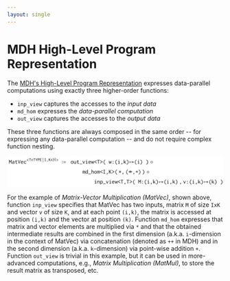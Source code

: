 ```yaml
---
layout: single
---
```


# MDH High-Level Program Representation

The [MDH's High-Level Program Representation](../assets/files/publications/toplas24/paper.pdf) expresses data-parallel computations using exactly three higher-order functions:

- `inp_view` captures the accesses to the *input data*
- `md_hom`   expresses the *data-parallel computation*
- `out_view` captures the accesses to the *output data*

These three functions are always composed in the same order -- for expressing any data-parallel computation -- and do not require complex function nesting.

![MatVec Expressed in MDH's High-Level Program Representation](/assets/images/hl_matvec.png)

For the example of *Matrix-Vector Multiplication (MatVec)*, shown above, function `inp_view` specifies that MatVec has two inputs, matrix `M` of size `IxK` and vector `v` of size `K`, and at each point `(i,k)`, the matrix is accessed at position `(i,k)` and the vector at position `(k)`. Function `md_hom` expresses that matrix and vector elements are multiplied via `*` and that the obtained intermediate results are combined in the first dimension (a.k.a. `i`-dimension in the context of MatVec) via concatenation (denoted as `++` in MDH) and in the second dimension (a.k.a. `k`-dimension) via point-wise addition `+`. Function `out_view` is trivial in this example, but it can be used in more-advanced computations, e.g., *Matrix Multiplication (MatMul)*, to store the result matrix as transposed, etc.
